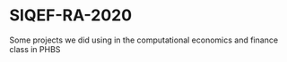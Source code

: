 # SIQEF-RA-2020
Some projects we did using in the computational economics and finance class in PHBS 
